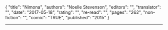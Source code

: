{
"title": "Nimona",
"authors": "Noelle Stevenson",
"editors": "",
"translator": "",
"date": "2017-05-18",
"rating": "",
"re-read": "",
"pages": "262",
"non-fiction": "",
"comic": "TRUE",
"published": "2015"
}

---
